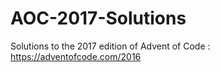 # AOC-2017-Solutions
Solutions to the 2017 edition of Advent of Code : https://adventofcode.com/2016
